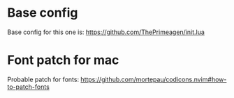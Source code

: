 # Base config

Base config for this one is: https://github.com/ThePrimeagen/init.lua 

# Font patch for mac

Probable patch for fonts: https://github.com/mortepau/codicons.nvim#how-to-patch-fonts
